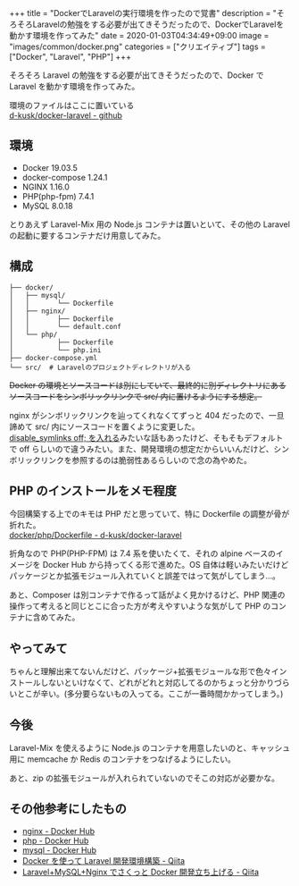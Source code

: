 +++
title = "DockerでLaravelの実行環境を作ったので覚書"
description = "そろそろLaravelの勉強をする必要が出てきそうだったので、DockerでLaravelを動かす環境を作ってみた"
date = 2020-01-03T04:34:49+09:00
image = "images/common/docker.png"
categories = ["クリエイティブ"]
tags = ["Docker", "Laravel", "PHP"]
+++

そろそろ Laravel の勉強をする必要が出てきそうだったので、Docker で Laravel を動かす環境を作ってみた。

環境のファイルはここに置いている  
[d-kusk/docker-laravel - github](https://github.com/d-kusk/docker-laravel)

## 環境

-   Docker 19.03.5
-   docker-compose 1.24.1
-   NGINX 1.16.0
-   PHP(php-fpm) 7.4.1
-   MySQL 8.0.18

とりあえず Laravel-Mix 用の Node.js コンテナは置いといて、その他の Laravel の起動に要するコンテナだけ用意してみた。

## 構成

```
├── docker/
│   ├── mysql/
│   │       └── Dockerfile
│   ├── nginx/
│   │       ├── Dockerfile
│   │       └── default.conf
│   └── php/
│           ├── Dockerfile
│           └── php.ini
├── docker-compose.yml
└── src/  # Laravelのプロジェクトディレクトリが入る
```

~~Docker の環境とソースコードは別にしていて、最終的に別ディレクトリにあるソースコードをシンボリックリンクで src/ 内に置けるようにする想定。~~

nginx がシンボリックリンクを辿ってくれなくてずっと 404 だったので、一旦諦めて src/ 内にソースコードを置くように変更した。  
[disable_symlinks off; を入れる](https://unix.stackexchange.com/questions/157022/make-nginx-follow-symlinks)みたいな話もあったけど、そもそもデフォルトで off らしいので違うみたい。また、開発環境の想定だからいいんだけど、シンボリックリンクを参照するのは脆弱性あるらしいので念の為やめた。

## PHP のインストールをメモ程度

今回構築する上でのキモは PHP だと思っていて、特に Dockerfile の調整が骨が折れた。  
[docker/php/Dockerfile - d-kusk/docker-laravel](https://github.com/d-kusk/docker-laravel/blob/master/docker/php/Dockerfile)

折角なので PHP(PHP-FPM) は 7.4 系を使いたくて、それの alpine ベースのイメージを Docker Hub から持ってくる形で進めた。OS 自体は軽いみたいだけどパッケージとか拡張モジュール入れていくと誤差ではって気がしてしまう…。

あと、Composer は別コンテナで作るって話がよく見かけるけど、PHP 関連の操作って考えると同じとこに合った方が考えやすいような気がして PHP のコンテナに含めてみた。

## やってみて

ちゃんと理解出来てないんだけど、パッケージ+拡張モジュールな形で色々インストールしないといけなくて、どれがどれと対応してるのかちょっと分かりづらいとこが辛い。(多分要らないもの入ってる。ここが一番時間かかってしまう。)

## 今後

Laravel-Mix を使えるように Node.js のコンテナを用意したいのと、キャッシュ用に memcache か Redis のコンテナをつなげるようにしたい。

あと、zip の拡張モジュールが入れられていないのでそこの対応が必要かな。

## その他参考にしたもの

-   [nginx - Docker Hub](https://hub.docker.com/_/nginx)
-   [php - Docker Hub](https://hub.docker.com/_/php)
-   [mysql - Docker Hub](https://hub.docker.com/_/mysql)
-   [Docker を使って Laravel 開発環境構築 - Qiita](https://qiita.com/A-Kira/items/1c55ef689c0f91420e81)
-   [Laravel+MySQL+Nginx でさくっと Docker 開発立ち上げる - Qiita](https://qiita.com/wakanayoshizawa/items/67bd9e74d7805516e68d)

